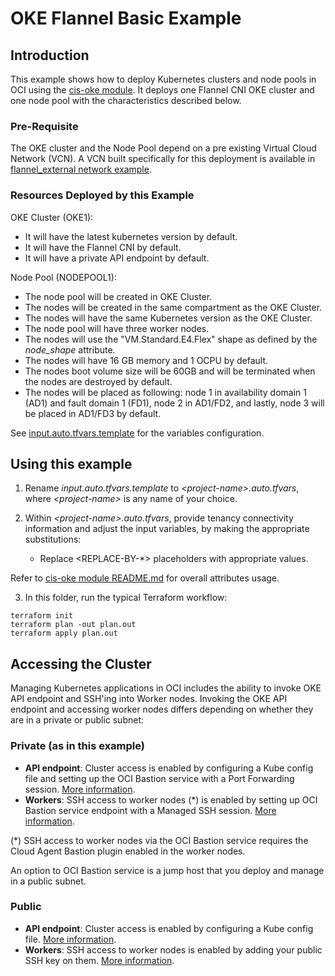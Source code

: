 # OKE Flannel Basic Example 

## Introduction

This example shows how to deploy Kubernetes clusters and node pools in OCI using the [cis-oke module](https://github.com/oracle-quickstart/terraform-oci-secure-workloads/tree/main/cis-oke). It deploys one Flannel CNI OKE cluster and one node pool with the characteristics described below.

### Pre-Requisite

The OKE cluster and the Node Pool depend on a pre existing Virtual Cloud Network (VCN). A VCN built specifically for this deployment is available in [flannel_external network example](https://github.com/oracle-quickstart/terraform-oci-cis-landing-zone-networking/tree/main/examples/oke-examples/flannel_external).

### Resources Deployed by this Example

OKE Cluster (OKE1):
- It will have the latest kubernetes version by default.
- It will have the Flannel CNI by default.
- It will have a private API endpoint by default.

Node Pool (NODEPOOL1):
- The node pool will be created in OKE Cluster.
- The nodes will be created in the same compartment as the OKE Cluster.
- The nodes will have the same Kubernetes version as the OKE Cluster.
- The node pool will have three worker nodes.
- The nodes will use the "VM.Standard.E4.Flex" shape as defined by the *node_shape* attribute.
- The nodes will have 16 GB memory and 1 OCPU by default.
- The nodes boot volume size will be 60GB and will be terminated when the nodes are destroyed by default.
- The nodes will be placed as following: node 1 in availability domain 1 (AD1) and fault domain 1 (FD1), node 2 in AD1/FD2, and lastly, node 3 will be placed in AD1/FD3 by default.

See [input.auto.tfvars.template](./input.auto.tfvars.template) for the variables configuration.

## Using this example
1. Rename *input.auto.tfvars.template* to *\<project-name\>.auto.tfvars*, where *\<project-name\>* is any name of your choice.

2. Within *\<project-name\>.auto.tfvars*, provide tenancy connectivity information and adjust the input variables, by making the appropriate substitutions:
   - Replace \<REPLACE-BY-\*\> placeholders with appropriate values. 
   
Refer to [cis-oke module README.md](https://github.com/oracle-quickstart/terraform-oci-secure-workloads/tree/main/cis-oke/README.md) for overall attributes usage.

3. In this folder, run the typical Terraform workflow:
```
terraform init
terraform plan -out plan.out
terraform apply plan.out
```

## Accessing the Cluster

Managing Kubernetes applications in OCI includes the ability to invoke OKE API endpoint and SSH'ing into Worker nodes. 
Invoking the OKE API endpoint and accessing worker nodes differs depending on whether they are in a private or public subnet:

### Private (as in this example)
- **API endpoint**: Cluster access is enabled by configuring a Kube config file and setting up the OCI Bastion service with a Port Forwarding session. [More information](https://docs.oracle.com/en-us/iaas/Content/ContEng/Tasks/contengsettingupbastion.htm). 
- **Workers**: SSH access to worker nodes (\*) is enabled by setting up OCI Bastion service endpoint with a Managed SSH session. [More information](https://docs.oracle.com/en-us/iaas/Content/ContEng/Tasks/contengsettingupbastion.htm).

(\*) SSH access to worker nodes via the OCI Bastion service requires the Cloud Agent Bastion plugin enabled in the worker nodes.

An option to OCI Bastion service is a jump host that you deploy and manage in a public subnet.

### Public
- **API endpoint**: Cluster access is enabled by configuring a Kube config file. [More information](https://docs.oracle.com/en-us/iaas/Content/ContEng/Tasks/contengdownloadkubeconfigfile.htm).
- **Workers**: SSH access to worker nodes is enabled by adding your public SSH key on them. [More information](https://docs.oracle.com/en-us/iaas/Content/ContEng/Tasks/contengconnectingworkernodesusingssh.htm). 

